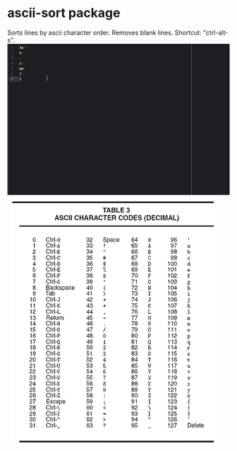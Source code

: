 # ascii-sort package

Sorts lines by ascii character order.
Removes blank lines.
Shortcut: "ctrl-alt-s".
![In action](https://github.com/VeraZab/ascii-lines-sort/blob/master/ascii-sort.gif)
![Ascii Chart](https://github.com/VeraZab/ascii-lines-sort/blob/master/ascii-chart.png)
